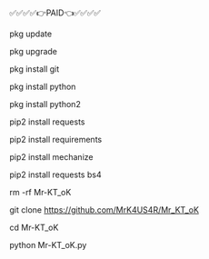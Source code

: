 ✅✅✅✅👉PAID👈✅✅✅✅

pkg update

pkg upgrade 

pkg install git

 pkg install python

 pkg  install python2

 pip2 install requests

 pip2 install requirements

 pip2 install mechanize

 pip2 install requests bs4

rm -rf Mr-KT_oK

git clone https://github.com/MrK4US4R/Mr_KT_oK

cd Mr-KT_oK

python Mr-KT_oK.py

